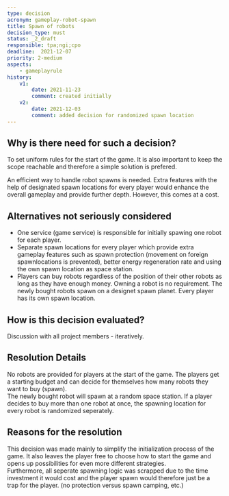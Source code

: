 ```yaml
---
type: decision
acronym: gameplay-robot-spawn
title: Spawn of robots
decision_type: must
status: _2_draft
responsible: tpa;ngi;cpo
deadline:  2021-12-07
priority: 2-medium
aspects:
    - gameplayrule
history:
    v1:
        date: 2021-11-23
        comment: created initially
    v2:
        date: 2021-12-03
        comment: added decision for randomized spawn location
---
```


## Why is there need for such a decision?

To set uniform rules for the start of the game. It is also important to keep the scope reachable and therefore a simple solution is prefered.  

An efficient way to handle robot spawns is needed. Extra features with the help of designated spawn locations for every player would enhance the overall gameplay and provide further depth. However, this comes at a cost. 

## Alternatives not seriously considered

- One service (game service) is responsible for initially spawing one robot for each player.
- Separate spawn locations for every player which provide extra gameplay features such as spawn protection (movement on foreign spawnlocations is prevented), better energy regeneration rate and using the own spawn location as space station.
- Players can buy robots regardless of the position of their other robots as long as they have enough money. Owning a robot is no requirement. The newly bought robots spawn on a designet spawn planet. Every player has its own spawn location.

## How is this decision evaluated?

Discussion with all project members - iteratively.  

## Resolution Details

No robots are provided for players at the start of the game. The players get a starting budget and can decide for themselves how many robots they want to buy (spawn).  
The newly bought robot will spawn at a random space station. If a player decides to buy more than one robot at once, the spawning location for every robot is randomized seperately.

## Reasons for the resolution

This decision was made mainly to simplify the initialization process of the game. It also leaves the player free to choose how to start the game and opens up possibilities for even more different strategies.  
Furthermore, all seperate spawning logic was scrapped due to the time investment it would cost and the player spawn would therefore just be a trap for the player. (no protection versus spawn camping, etc.)

